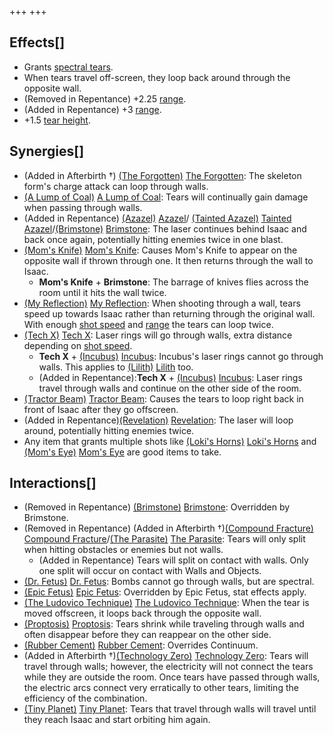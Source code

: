 +++
+++

Effects[]
---------


* Grants [spectral tears](/wiki/Spectral_tears "Spectral tears").
* When tears travel off-screen, they loop back around through the opposite wall.
* (Removed in Repentance) +2.25 [range](/wiki/Range "Range").
* (Added in Repentance) +3 [range](/wiki/Range "Range").
* +1.5 [tear height](/wiki/Tear_height "Tear height").


Synergies[]
-----------


* (Added in Afterbirth †)  [(The Forgotten)](/wiki/The_Forgotten "The Forgotten") [The Forgotten](/wiki/The_Forgotten "The Forgotten"): The skeleton form's charge attack can loop through walls.
* [(A Lump of Coal)](/wiki/A_Lump_of_Coal "A Lump of Coal") [A Lump of Coal](/wiki/A_Lump_of_Coal "A Lump of Coal"): Tears will continually gain damage when passing through walls.
* (Added in Repentance) [(Azazel)](/wiki/Azazel "Azazel") [Azazel](/wiki/Azazel "Azazel")/ [(Tainted Azazel)](/wiki/Tainted_Azazel "Tainted Azazel") [Tainted Azazel](/wiki/Tainted_Azazel "Tainted Azazel")/[(Brimstone)](/wiki/Brimstone "Brimstone") [Brimstone](/wiki/Brimstone "Brimstone"): The laser continues behind Isaac and back once again, potentially hitting enemies twice in one blast.
* [(Mom's Knife)](/wiki/Mom%27s_Knife "Mom's Knife") [Mom's Knife](/wiki/Mom%27s_Knife "Mom's Knife"): Causes Mom's Knife to appear on the opposite wall if thrown through one. It then returns through the wall to Isaac.
	+ **Mom's Knife** + **Brimstone**: The barrage of knives flies across the room until it hits the wall twice.
* [(My Reflection)](/wiki/My_Reflection "My Reflection") [My Reflection](/wiki/My_Reflection "My Reflection"): When shooting through a wall, tears speed up towards Isaac rather than returning through the original wall. With enough [shot speed](/wiki/Shot_speed "Shot speed") and [range](/wiki/Range "Range") the tears can loop twice.
* [(Tech X)](/wiki/Tech_X "Tech X") [Tech X](/wiki/Tech_X "Tech X"): Laser rings will go through walls, extra distance depending on [shot speed](/wiki/Shot_speed "Shot speed").
	+ **Tech X** + [(Incubus)](/wiki/Incubus "Incubus") [Incubus](/wiki/Incubus "Incubus"): Incubus's laser rings cannot go through walls. This applies to  [(Lilith)](/wiki/Lilith "Lilith") [Lilith](/wiki/Lilith "Lilith") too.
	+ (Added in Repentance):**Tech X** + [(Incubus)](/wiki/Incubus "Incubus") [Incubus](/wiki/Incubus "Incubus"): Laser rings travel through walls and continue on the other side of the room.
* [(Tractor Beam)](/wiki/Tractor_Beam "Tractor Beam") [Tractor Beam](/wiki/Tractor_Beam "Tractor Beam"): Causes the tears to loop right back in front of Isaac after they go offscreen.
* (Added in Repentance)[(Revelation)](/wiki/Revelation "Revelation") [Revelation](/wiki/Revelation "Revelation"): The laser will loop around, potentially hitting enemies twice.
* Any item that grants multiple shots like [(Loki's Horns)](/wiki/Loki%27s_Horns "Loki's Horns") [Loki's Horns](/wiki/Loki%27s_Horns "Loki's Horns") and [(Mom's Eye)](/wiki/Mom%27s_Eye "Mom's Eye") [Mom's Eye](/wiki/Mom%27s_Eye "Mom's Eye") are good items to take.


Interactions[]
--------------


* (Removed in Repentance) [(Brimstone)](/wiki/Brimstone "Brimstone") [Brimstone](/wiki/Brimstone "Brimstone"): Overridden by Brimstone.
* (Removed in Repentance) (Added in Afterbirth †)[(Compound Fracture)](/wiki/Compound_Fracture "Compound Fracture") [Compound Fracture](/wiki/Compound_Fracture "Compound Fracture")/[(The Parasite)](/wiki/The_Parasite "The Parasite") [The Parasite](/wiki/The_Parasite "The Parasite"): Tears will only split when hitting obstacles or enemies but not walls.
	+ (Added in Repentance) Tears will split on contact with walls. Only one split will occur on contact with Walls and Objects.
* [(Dr. Fetus)](/wiki/Dr._Fetus "Dr. Fetus") [Dr. Fetus](/wiki/Dr._Fetus "Dr. Fetus"): Bombs cannot go through walls, but are spectral.
* [(Epic Fetus)](/wiki/Epic_Fetus "Epic Fetus") [Epic Fetus](/wiki/Epic_Fetus "Epic Fetus"): Overridden by Epic Fetus, stat effects apply.
* [(The Ludovico Technique)](/wiki/The_Ludovico_Technique "The Ludovico Technique") [The Ludovico Technique](/wiki/The_Ludovico_Technique "The Ludovico Technique"): When the tear is moved offscreen, it loops back through the opposite wall.
* [(Proptosis)](/wiki/Proptosis "Proptosis") [Proptosis](/wiki/Proptosis "Proptosis"): Tears shrink while traveling through walls and often disappear before they can reappear on the other side.
* [(Rubber Cement)](/wiki/Rubber_Cement "Rubber Cement") [Rubber Cement](/wiki/Rubber_Cement "Rubber Cement"): Overrides Continuum.
* (Added in Afterbirth †)[(Technology Zero)](/wiki/Technology_Zero "Technology Zero") [Technology Zero](/wiki/Technology_Zero "Technology Zero"): Tears will travel through walls; however, the electricity will not connect the tears while they are outside the room. Once tears have passed through walls, the electric arcs connect very erratically to other tears, limiting the efficiency of the combination.
* [(Tiny Planet)](/wiki/Tiny_Planet "Tiny Planet") [Tiny Planet](/wiki/Tiny_Planet "Tiny Planet"): Tears that travel through walls will travel until they reach Isaac and start orbiting him again.


